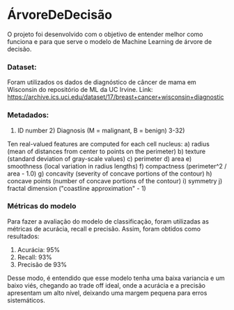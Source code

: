 # ÁrvoreDeDecisão
O projeto foi desenvolvido com o objetivo de entender melhor como funciona e para que serve o modelo de Machine Learning de árvore de decisão. 

### Dataset:
Foram utilizados os dados de diagnóstico de câncer de mama em Wisconsin do repositório de ML da UC Irvine.
Link: https://archive.ics.uci.edu/dataset/17/breast+cancer+wisconsin+diagnostic

### Metadados:

1) ID number 2) Diagnosis (M = malignant, B = benign) 3-32)

Ten real-valued features are computed for each cell nucleus:
  a) radius (mean of distances from center to points on the perimeter)
  b) texture (standard deviation of gray-scale values)
  c) perimeter
  d) area
  e) smoothness (local variation in radius lengths)
  f) compactness (perimeter^2 / area - 1.0)
  g) concavity (severity of concave portions of the contour)
  h) concave points (number of concave portions of the contour)
  i) symmetry
  j) fractal dimension ("coastline approximation" - 1)

### Métricas do modelo
Para fazer a avaliação do modelo de classificação, foram utilizadas as métricas de acurácia, recall e precisão.
Assim, foram obtidos como resultados:
1. Acurácia: 95%
2. Recall: 93%
3. Precisão de 93%

Desse modo, é entendido que esse modelo tenha uma baixa variancia e um baixo viés, chegando ao trade off ideal, onde a acurácia e a precisão apresentam um alto nível, deixando uma margem pequena para erros sistemáticos.
